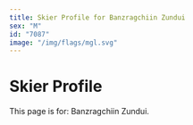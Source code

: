 ```yaml
---
title: Skier Profile for Banzragchiin Zundui
sex: "M"
id: "7087"
image: "/img/flags/mgl.svg" 
---
```


# Skier Profile

This page is for: Banzragchiin Zundui.
    